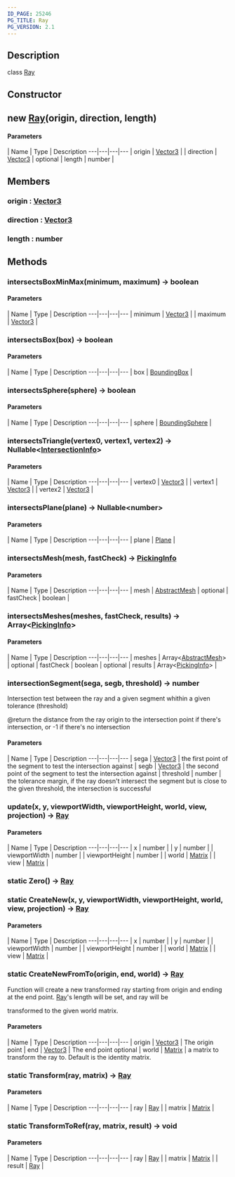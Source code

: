 ```yaml
---
ID_PAGE: 25246
PG_TITLE: Ray
PG_VERSION: 2.1
---
```

## Description

class [Ray](/classes/3.1/Ray)



## Constructor

## new [Ray](/classes/3.1/Ray)(origin, direction, length)



#### Parameters
 | Name | Type | Description
---|---|---|---
 | origin | [Vector3](/classes/3.1/Vector3) | 
 | direction | [Vector3](/classes/3.1/Vector3) | 
optional | length | number | 
## Members

### origin : [Vector3](/classes/3.1/Vector3)


### direction : [Vector3](/classes/3.1/Vector3)


### length : number


## Methods

### intersectsBoxMinMax(minimum, maximum) &rarr; boolean



#### Parameters
 | Name | Type | Description
---|---|---|---
 | minimum | [Vector3](/classes/3.1/Vector3) | 
 | maximum | [Vector3](/classes/3.1/Vector3) | 
### intersectsBox(box) &rarr; boolean



#### Parameters
 | Name | Type | Description
---|---|---|---
 | box | [BoundingBox](/classes/3.1/BoundingBox) | 

### intersectsSphere(sphere) &rarr; boolean



#### Parameters
 | Name | Type | Description
---|---|---|---
 | sphere | [BoundingSphere](/classes/3.1/BoundingSphere) | 

### intersectsTriangle(vertex0, vertex1, vertex2) &rarr; Nullable&lt;[IntersectionInfo](/classes/3.1/IntersectionInfo)&gt;



#### Parameters
 | Name | Type | Description
---|---|---|---
 | vertex0 | [Vector3](/classes/3.1/Vector3) | 
 | vertex1 | [Vector3](/classes/3.1/Vector3) | 
 | vertex2 | [Vector3](/classes/3.1/Vector3) | 
### intersectsPlane(plane) &rarr; Nullable&lt;number&gt;



#### Parameters
 | Name | Type | Description
---|---|---|---
 | plane | [Plane](/classes/3.1/Plane) | 

### intersectsMesh(mesh, fastCheck) &rarr; [PickingInfo](/classes/3.1/PickingInfo)



#### Parameters
 | Name | Type | Description
---|---|---|---
 | mesh | [AbstractMesh](/classes/3.1/AbstractMesh) | 
optional | fastCheck | boolean | 
### intersectsMeshes(meshes, fastCheck, results) &rarr; Array&lt;[PickingInfo](/classes/3.1/PickingInfo)&gt;



#### Parameters
 | Name | Type | Description
---|---|---|---
 | meshes | Array&lt;[AbstractMesh](/classes/3.1/AbstractMesh)&gt; | 
optional | fastCheck | boolean | 
optional | results | Array&lt;[PickingInfo](/classes/3.1/PickingInfo)&gt; | 
### intersectionSegment(sega, segb, threshold) &rarr; number

Intersection test between the ray and a given segment whithin a given tolerance (threshold)

@return the distance from the ray origin to the intersection point if there's intersection, or -1 if there's no intersection

#### Parameters
 | Name | Type | Description
---|---|---|---
 | sega | [Vector3](/classes/3.1/Vector3) |  the first point of the segment to test the intersection against
 | segb | [Vector3](/classes/3.1/Vector3) |  the second point of the segment to test the intersection against
 | threshold | number |  the tolerance margin, if the ray doesn't intersect the segment but is close to the given threshold, the intersection is successful
### update(x, y, viewportWidth, viewportHeight, world, view, projection) &rarr; [Ray](/classes/3.1/Ray)



#### Parameters
 | Name | Type | Description
---|---|---|---
 | x | number | 
 | y | number | 
 | viewportWidth | number | 
 | viewportHeight | number | 
 | world | [Matrix](/classes/3.1/Matrix) | 
 | view | [Matrix](/classes/3.1/Matrix) | 
### static Zero() &rarr; [Ray](/classes/3.1/Ray)


### static CreateNew(x, y, viewportWidth, viewportHeight, world, view, projection) &rarr; [Ray](/classes/3.1/Ray)



#### Parameters
 | Name | Type | Description
---|---|---|---
 | x | number | 
 | y | number | 
 | viewportWidth | number | 
 | viewportHeight | number | 
 | world | [Matrix](/classes/3.1/Matrix) | 
 | view | [Matrix](/classes/3.1/Matrix) | 
### static CreateNewFromTo(origin, end, world) &rarr; [Ray](/classes/3.1/Ray)

Function will create a new transformed ray starting from origin and ending at the end point. [Ray](/classes/3.1/Ray)'s length will be set, and ray will be

transformed to the given world matrix.

#### Parameters
 | Name | Type | Description
---|---|---|---
 | origin | [Vector3](/classes/3.1/Vector3) |  The origin point
 | end | [Vector3](/classes/3.1/Vector3) |  The end point
optional | world | [Matrix](/classes/3.1/Matrix) |  a matrix to transform the ray to. Default is the identity matrix.
### static Transform(ray, matrix) &rarr; [Ray](/classes/3.1/Ray)



#### Parameters
 | Name | Type | Description
---|---|---|---
 | ray | [Ray](/classes/3.1/Ray) | 
 | matrix | [Matrix](/classes/3.1/Matrix) | 
### static TransformToRef(ray, matrix, result) &rarr; void



#### Parameters
 | Name | Type | Description
---|---|---|---
 | ray | [Ray](/classes/3.1/Ray) | 
 | matrix | [Matrix](/classes/3.1/Matrix) | 
 | result | [Ray](/classes/3.1/Ray) | 
